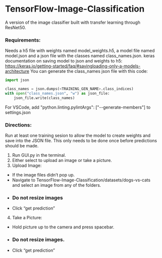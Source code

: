 # TensorFlow-Image-Classification
A version of the image classifier built with transfer learning through ResNet50.

### Requirements:
Needs a h5 file with weights named model_weights.h5, a model file named model.json and a json file with the classes named class_names.json. keras documentation on saving model to json and weights to h5: https://keras.io/getting-started/faq/#savingloading-only-a-models-architecture You can generate the class_names json file with this code:
``` python
import json

class_names = json.dumps(<TRAINING_GEN_NAME>.class_indices)
with open("class_names.json", "w") as json_file:
    json_file.write(class_names)
```
For VSCode, add "python.linting.pylintArgs": ["--generate-members"] to settings.json

### Directions:
  Run at least one training sesion to allow the model to create weights and save into the JSON file. This only needs to be done once before predictions should be made.

1. Run GUI.py in the terminal.
2. Either select to upload an image or take a picture.
3. Upload Image:
 - If the image files didn’t pop up.
 - Navigate to TensorFlow-Image-Classification/datasets/dogs-vs-cats and select an image from any of the folders.
 - ### Do not resize images
 - Click “get prediction”
4. Take a Picture:
 - Hold picture up to the camera and press spacebar.
 - ### Do not resize images.
 - Click “get prediction”
